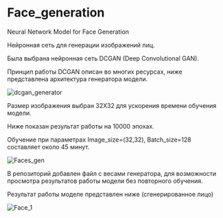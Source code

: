# Face_generation
Neural Network Model for Face Generation


Нейронная сеть для генерации изображений лиц.

Была выбрана нейронная сеть DCGAN (Deep Convolutional GAN).

Принцип работы DCGAN описан во многих ресурсах, ниже представлена архитектура генератора модели.

![dcgan_generator](https://user-images.githubusercontent.com/106436340/196920180-9a4d30c8-9da6-4e1f-9091-7eeb7db92876.png)


Размер изображения выбран 32Х32 для ускорения времени обучения модели.

Ниже показан результат работы на 10000 эпохах. 

Обучение при параметрах Image_size=(32,32), Batch_size=128 составляет около 45 минут.

![Faces_gen](https://user-images.githubusercontent.com/106436340/196918293-fe977a80-a94c-4a07-88a6-1f8db7d4ee0c.gif)

В репозиторий добавлен файл с весами генератора, для возможности просмотра результатов работы модели без повторного обучения.

Результат работы моделе представлен ниже (сгенерированное лицо)

![Face_1](https://user-images.githubusercontent.com/106436340/196919149-b479bcb8-a2f8-45ea-b05f-534097190d82.png)
